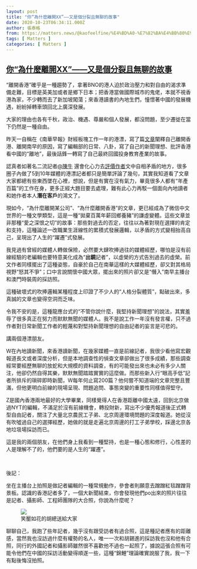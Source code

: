 ```yaml
---
layout: post
title: "你“為什麼離開XX”——又是個分裂且無聊的故事"
date: 2020-10-23T06:34:11.000Z
author: 張泰格
from: https://matters.news/@kaofeelfine/%E4%BD%A0-%E7%82%BA%E4%BB%80%E9%BA%BC%E9%9B%A2%E9%96%8Bxx-%E5%8F%88%E6%98%AF%E5%80%8B%E5%88%86%E8%A3%82%E4%B8%94%E7%84%A1%E8%81%8A%E7%9A%84%E6%95%85%E4%BA%8B-bafyreidozr4oiuji53onglyqi33w46l3ae4vhee26ftbybibarr22waefe
tags: [ Matters ]
categories: [ Matters ]
---
```

<!--1603434851000-->
[你“為什麼離開XX”——又是個分裂且無聊的故事](https://matters.news/@kaofeelfine/%E4%BD%A0-%E7%82%BA%E4%BB%80%E9%BA%BC%E9%9B%A2%E9%96%8Bxx-%E5%8F%88%E6%98%AF%E5%80%8B%E5%88%86%E8%A3%82%E4%B8%94%E7%84%A1%E8%81%8A%E7%9A%84%E6%95%85%E4%BA%8B-bafyreidozr4oiuji53onglyqi33w46l3ae4vhee26ftbybibarr22waefe)
------

<div>
<p>“離開香港”確乎是一種趨勢了，拿著BNO的港人迫於政治壓力和對自由的渴求準備走難，目標是英美加或者是鄉下日本；把香港當做國際城市的鬼佬，本就不視香港為家，不少轉而去了新加坡闖蕩；來香港讀書的內地生們，憧憬著中國的發展機遇，紛紛掉轉車頭回北上廣深發展。</p><p>大家的理由也各有千秋，政治、機遇、尊嚴和個人發展，都沒問題，至少遷徙在當下仍然是一種自由。</p><p>昨天一自稱在《南華早報》財經板塊工作一年的港漂，寫了篇<a href="https://mp.weixin.qq.com/s/kUbkUMnK2f4tQJlVdyo01A" target="_blank">文章</a>闡釋自己離開香港、離開南早的原因，寫了編輯部的日常、八卦，寫了自己的新聞理想、批評香港看中國的“離地”，最後話鋒一轉寫了自己最終回國投身教育產業的故事。</p><p>認真者如著名二流記者<a class="mention" href="https://matters.news/@cowcfj" target="_blank" data-display-name="陳牛" data-user-name="cowcfj" data-id="VXNlcjoxMzYy">﻿<span>@陳牛</span>﻿</a> 還會化心力去<a href="https://www.facebook.com/cowchan/posts/10158844006051703" target="_blank">評價作者</a>文中自相矛盾的地方，很多圈子內做了5到10年媒體的港漂記者都只是簡單評論了幾句，其實我知道看了文章大家都總有些東西墜在心裡，想說，但是有實在沒有氣力，畢竟很多人都有“年產百篇”的工作在身，更多正經大題目要去處理，難有此心力再駁一個面向內地讀者和她作者本人<strong>潛在客戶</strong>的鴻文了。</p><p>現如今，“為什麼離開某公司”、“為什麼離開香港”的文章，更已經成為了微信中文世界的一種文學類型，這是一種“拋棄百萬年薪回鄉養豬”的謙虛變體。這些文章並非那種“愛之深恨之切”的故事：那些對過去的否定，往往以為著對現在選擇的肯定和支持，這種論述一改職業生涯線性的累積式發展邏輯，以矛盾的方式變相抬高自己，呈現出了人生的“躍遷”式發展。</p><p>我見過有曾經的媒體人轉做保險，必然要大肆吹捧過往的媒體經歷，哪怕是沒有前線經驗的老編輯也要特意美化成為“<strong>出鏡</strong>記者”，以虛榮的方式告別過去的虛榮。前文作者同樣擺出了這種姿態，自豪於自己在南華這樣的大媒體經歷，卻又對其格局視野“怒其不爭”；口中言說關懷中國大眾，擺出來的照片卻又是“僭入”南早主播台和澳門時裝周的採訪照。</p><p>這種破壞式的吹捧邏輯某種程度上印證了不少人的“人格分裂體質”，點破出來，多真誠的文章也變得空洞而乏味。</p><p>令我不安的是，這種龍應台式的“不管你說什麼，我堅持新聞理想”的說法，其實羞辱了很多真正在努力而默默無聞的媒體人。我不是說工作一年沒有發言權，只不過作者對日常新聞工作者的輕蔑和對堅持新聞理想的自由記者的妄言是可悲的。</p><p>講兩個港漂朋友。</p><p>W在內地讀新聞，來香港讀新聞，在幾家媒體一直是前線記者，我很少看他寫宏觀報道長文或者深度分析，但是本地調查性的偵查文章卻做出了很多成績，那些調查經常要經歷無聊的放蛇和大規模的資料調查，有的可能發出來也未必有多少人關注，他卻仍然自得其樂，默默無聞踏踏實實的這麼做。而那些新入行“眼高手低”記者所排斥的瑣碎即時新聞，W每年何止寫200篇？他何嘗不知道端的文章完整且豐滿，但他更明白前線的現場呈現、問題追問、事態突變的重要性同樣值得堅守。</p><p>Z是國內香港兩地最好的大學畢業，同樣覺得人在香港距離中國太遠，回到北京做過NYT的編輯，不滿足於沒有前線機會，轉投財新，寫出不少優秀報道後正式轉型自由記者，關注了大量北京農民工子弟、北京周邊環境問題的深度報道。她從沒有吹噓過自己的選擇經歷，她做的就是走遍北京周邊的打工子弟學校，踩邊北京各地垃圾場採訪而已。</p><p>這是我的兩個朋友，在他們身上我看到一種堅持，也是一種心態和修行，心性差的人是理解不了的，他們要的是人生的“躍遷”。</p><p><br></p><p>後記：</p><p>坐在主播台上拍照是做記者編輯的一種常規動作，參會者則願意去蹭蹭紅毯蹭蹭背景板。認識的香港記者多了，一個大新聞結束，你會發現他們po出來的照片往往是記者、攝影師、工程師團隊的大合照，你說為什麼呢？</p><figure class="image"><img src="https://assets.matters.news/embed/84d9efa3-4e14-4b02-9c8c-f5555bce6be7.jpeg" data-asset-id="84d9efa3-4e14-4b02-9c8c-f5555bce6be7" referrerpolicy="no-referrer"><figcaption><span>笑靨如花的胡總送給大家</span></figcaption></figure><p>聊聊自己，我跑了些年記者，幾乎沒有跟受訪者有過合照，這是種記者應有的距離感，當然我也沒訪過什麼有權勢的名人，唯一一次和胡錫進的採訪我也沒和他有合照，同行的外國記者和攝影師雖然很不喜歡他不過也一起照了，據說這張合照有可能令他們在中國的採訪活動變得順遂一些，這種“錦鯉”理論確實說服了我，我一下有點後悔沒拍照。</p><p><br></p><p><br></p><p><br></p>
</div>
